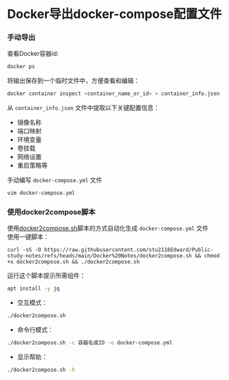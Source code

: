 # Docker导出docker-compose配置文件

### 手动导出
查看Docker容器id:
```bash
docker ps
```
将输出保存到一个临时文件中，方便查看和编辑：
```bash
docker container inspect <container_name_or_id> > container_info.json
```
从 `container_info.json` 文件中提取以下关键配置信息：  
- 镜像名称
- 端口映射
- 环境变量
- 卷挂载
- 网络设置
- 重启策略等

手动编写 `docker-compose.yml` 文件
```bash
vim docker-compose.yml
```

### 使用docker2compose脚本
使用[docker2compose.sh](https://raw.githubusercontent.com/stu2116Edward/Public-study-notes/refs/heads/main/Docker%20Notes/docker2compose.sh)脚本的方式自动化生成 `docker-compose.yml` 文件  
使用一键脚本：
```
curl -sS -O https://raw.githubusercontent.com/stu2116Edward/Public-study-notes/refs/heads/main/Docker%20Notes/docker2compose.sh && chmod +x docker2compose.sh && ./docker2compose.sh
```
运行这个脚本提示所需组件：
```bash
apt install -y jq
```

- 交互模式：
```bash
./docker2compose.sh
```

- 命令行模式：
```bash
./docker2compose.sh -c 容器名或ID -o docker-compose.yml
```

- 显示帮助：
```bash
./docker2compose.sh -h
```
